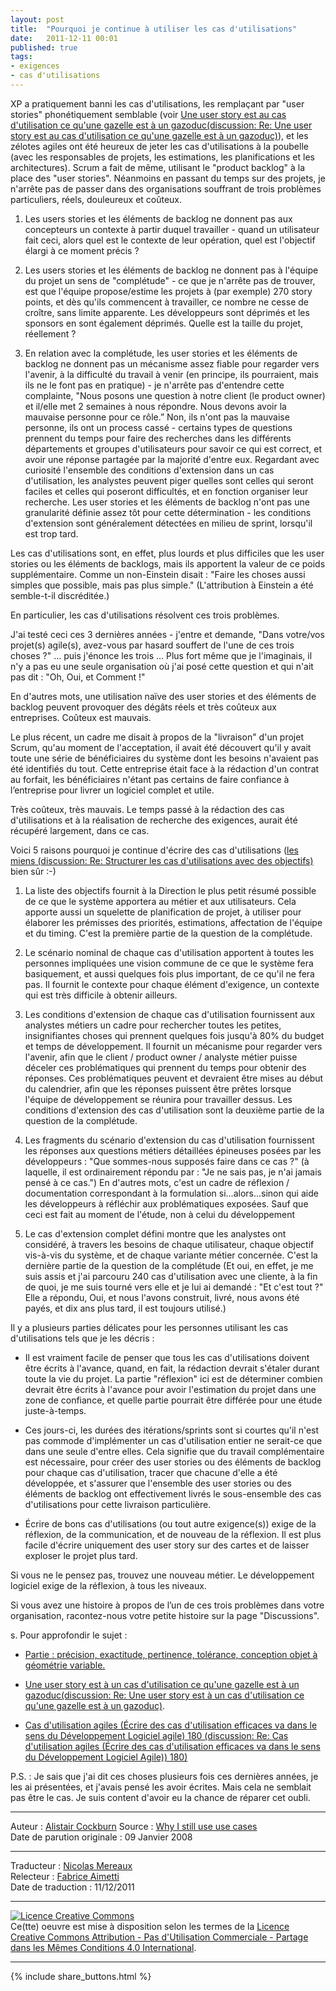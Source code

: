 ```yaml
---
layout: post
title:  "Pourquoi je continue à utiliser les cas d'utilisations"
date:   2011-12-11 00:01
published: true
tags:
- exigences
- cas d'utilisations
---
```


XP a pratiquement banni les cas d'utilisations, les remplaçant par "user stories" phonétiquement semblable (voir [Une user story est au cas d'utilisation ce qu'une gazelle est à un gazoduc(discussion: Re: Une user story est au cas d'utilisation ce qu'une gazelle est à un gazoduc)](http://www.les-traducteurs-agiles.org/2011/12/15/une-user-story-est-a-un-cas-d-utilisation-ce-qu-une-gazelle-est-a-un-gazoduc.html)), et les zélotes agiles ont été heureux de jeter les cas d'utilisations à la poubelle (avec les responsables de projets, les estimations, les planifications et les architectures). Scrum a fait de même, utilisant le "product backlog" à la place des "user stories". Néanmoins en passant du temps sur des projets, je n'arrête pas de passer dans des organisations souffrant de trois problèmes particuliers, réels, douleureux et coûteux.

1. Les users stories et les éléments de backlog ne donnent pas aux concepteurs un contexte à partir duquel travailler - quand un utilisateur fait ceci, alors quel est le contexte de leur opération, quel est l'objectif élargi à ce moment précis ?

2. Les users stories et les éléments de backlog ne donnent pas à l'équipe du projet un sens de "complétude" - ce que je n'arrête pas de trouver, est que l'équipe propose/estime les projets à (par exemple) 270 story points, et dès qu'ils commencent à travailler, ce nombre ne cesse de croître, sans limite apparente. Les développeurs sont déprimés et les sponsors en sont également déprimés. Quelle est la taille du projet, réellement ?

3. En relation avec la complétude, les user stories et les éléments de backlog ne donnent pas un mécanisme assez fiable pour regarder vers l'avenir, à la difficulté du travail à venir (en principe, ils pourraient, mais ils ne le font pas en pratique) - je n'arrête pas d'entendre cette complainte, "Nous posons une question à notre client (le product owner) et il/elle met 2 semaines à nous répondre. Nous devons avoir la mauvaise personne pour ce rôle.” Non, ils n'ont pas la mauvaise personne, ils ont un process cassé - certains types de questions prennent du temps pour faire des recherches dans les différents départements et groupes d'utilisateurs pour savoir ce qui est correct, et avoir une réponse partagée par la majorité d'entre eux. Regardant avec curiosité l'ensemble des conditions d'extension dans un cas d'utilisation, les analystes peuvent piger quelles sont celles qui seront faciles et celles qui poseront difficultés, et en fonction organiser leur recherche. Les user stories et les éléments de backlog n'ont pas une granularité définie assez tôt pour cette détermination - les conditions d'extension sont généralement détectées en milieu de sprint, lorsqu'il est trop tard.

Les cas d'utilisations sont, en effet, plus lourds et plus difficiles que les user stories ou les éléments de backlogs, mais ils apportent la valeur de ce poids supplémentaire. Comme un non-Einstein disait : "Faire les choses aussi simples que possible, mais pas plus simple." (L'attribution à Einstein a été semble-t-il discréditée.)

En particulier, les cas d'utilisations résolvent ces trois problèmes.

J'ai testé ceci ces 3 dernières années - j'entre et demande, "Dans votre/vos projet(s) agile(s), avez-vous par hasard souffert de l'une de ces trois choses ?" ... puis j'énonce les trois ... Plus fort même que je l'imaginais, il n'y a pas eu une seule organisation où j'ai posé cette question et qui n'ait pas dit : "Oh, Oui, et Comment !"

En d'autres mots, une utilisation naïve des user stories et des éléments de backlog peuvent provoquer des dégâts réels et très coûteux aux entreprises. Coûteux est mauvais.

Le plus récent, un cadre me disait à propos de la "livraison" d'un projet Scrum, qu'au moment de l'acceptation, il avait été découvert qu'il y avait toute une série de bénéficiaires du système dont les besoins n'avaient pas été identifiés du tout. Cette entreprise était face à la rédaction d'un contrat au forfait, les bénéficiaires n'étant pas certains de faire confiance à l’entreprise pour livrer un logiciel complet et utile.

Très coûteux, très mauvais. Le temps passé à la rédaction des cas d'utilisations et à la réalisation de recherche des exigences, aurait été récupéré largement, dans ce cas.

Voici 5 raisons pourquoi je continue d'écrire des cas d'utilisations ([les miens (discussion: Re: Structurer les cas d'utilisations avec des objectifs)](http://alistair.cockburn.us/Structuring+use+cases+with+goals) bien sûr :-)

1. La liste des objectifs fournit à la Direction le plus petit résumé possible de ce que le système apportera au métier et aux utilisateurs. Cela apporte aussi un squelette de planification de projet, à utiliser pour élaborer les prémisses des priorités, estimations, affectation de l'équipe et du timing. C'est la première partie de la question de la complétude.

2. Le scénario nominal de chaque cas d'utilisation apportent à toutes les personnes impliquées une vision commune de ce que le système fera basiquement, et aussi quelques fois plus important, de ce qu'il ne fera pas. Il fournit le contexte pour chaque élément d'exigence, un contexte qui est très difficile à obtenir ailleurs.

3. Les conditions d'extension de chaque cas d'utilisation fournissent aux analystes métiers un cadre pour rechercher toutes les petites, insignifiantes choses qui prennent quelques fois jusqu'à 80% du budget et temps de développement. Il fournit un mécanisme pour regarder vers l'avenir, afin que le client / product owner / analyste métier puisse déceler ces problématiques qui prennent du temps pour obtenir des réponses. Ces problématiques peuvent et devraient être mises au début du calendrier, afin que les réponses puissent être prêtes lorsque l'équipe de développement se réunira pour travailler dessus. Les conditions d'extension des cas d'utilisation sont la deuxième partie de la question de la complétude.

4. Les fragments du scénario d'extension du cas d'utilisation fournissent les réponses aux questions métiers détaillées épineuses posées par les développeurs : "Que sommes-nous supposés faire dans ce cas ?" (à laquelle, il est ordinairement répondu par : "Je ne sais pas, je n'ai jamais pensé à ce cas.") En d'autres mots, c'est un cadre de réflexion / documentation correspondant à la formulation si...alors...sinon qui aide les développeurs à réfléchir aux problématiques exposées. Sauf que ceci est fait au moment de l'étude, non à celui du développement

5. Le cas d'extension complet défini montre que les analystes ont considéré, à travers les besoins de chaque utilisateur, chaque objectif vis-à-vis du système, et de chaque variante métier concernée. C'est la dernière partie de la question de la complétude (Et oui, en effet, je me suis assis et j'ai parcouru 240 cas d'utilisation avec une cliente, à la fin de quoi, je me suis tourné vers elle et je lui ai demandé : "Et c'est tout ?" Elle a répondu, Oui, et nous l'avons construit, livré, nous avons été payés, et dix ans plus tard, il est toujours utilisé.)

Il y a plusieurs parties délicates pour les personnes utilisant les cas d'utilisations tels que je les décris :

* Il est vraiment facile de penser que tous les cas d'utilisations doivent être écrits à l'avance, quand, en fait, la rédaction devrait s'étaler durant toute la vie du projet. La partie "réflexion" ici est de déterminer combien devrait être écrits à l'avance pour avoir l'estimation du projet dans une zone de confiance, et quelle partie pourrait être différée pour une étude juste-à-temps.

* Ces jours-ci, les durées des itérations/sprints sont si courtes qu'il n'est pas commode d'implémenter un cas d'utilisation entier ne serait-ce que dans une seule d'entre elles. Cela signifie que du travail complémentaire est nécessaire, pour créer des user stories ou des éléments de backlog pour chaque cas d'utilisation, tracer que chacune d'elle a été développée, et s'assurer que l'ensemble des user stories ou des éléments de backlog ont effectivement livrés le sous-ensemble des cas d'utilisations pour cette livraison particulière.

* Écrire de bons cas d'utilisations (ou tout autre exigence(s)) exige de la réflexion, de la communication, et de nouveau de la réflexion. Il est plus facile d'écrire uniquement des user story sur des cartes et de laisser exploser le projet plus tard.

Si vous ne le pensez pas, trouvez une nouveau métier. Le développement logiciel exige de la réflexion, à tous les niveaux.

Si vous avez une histoire à propos de l’un de ces trois problèmes dans votre organisation, racontez-nous votre petite histoire sur la page "Discussions".

s. Pour approfondir le sujet :

* [Partie : précision, exactitude, pertinence, tolérance, conception objet à géométrie variable.](http://alistair.cockburn.us/Parts%3A+precision%2C+accuracy%2C+relevance%2C+tolerance%2C+scale+in+object+design)

* [Une user story est à un cas d'utilisation ce qu'une gazelle est à un gazoduc(discussion: Re: Une user story est à un cas d'utilisation ce qu'une gazelle est à un gazoduc)](http://www.les-traducteurs-agiles.org/2011/12/15/une-user-story-est-a-un-cas-d-utilisation-ce-qu-une-gazelle-est-a-un-gazoduc.html).

* [Cas d'utilisation agiles (Écrire des cas d'utilisation efficaces va dans le sens du Développement Logiciel agile) 180 (discussion: Re: Cas d'utilisation agiles (Écrire des cas d'utilisation efficaces va dans le sens du Développement Logiciel Agile)) 180)](http://alistair.cockburn.us/Agile+Use+Cases+%28Writing+Effective+Use+Cases+meets+Agile+Software+Development%29+180)

P.S. : Je sais que j'ai dit ces choses plusieurs fois ces dernières années, je les ai présentées, et j'avais pensé les avoir écrites. Mais cela ne semblait pas être le cas. Je suis content d'avoir eu la chance de réparer cet oubli.


---
Auteur : [Alistair Cockburn](http://alistair.cockburn.us/Alistair)
Source : [Why I still use use cases](http://alistair.cockburn.us/Why+I+still+use+use+cases)  
Date de parution originale : 09 Janvier 2008  

---
Traducteur : [Nicolas Mereaux](http://www.les-traducteurs-agiles.org/traducteurs/)  
Relecteur : [Fabrice Aimetti](http://www.fabrice-aimetti.fr/)  
Date de traduction : 11/12/2011  

---

<a rel="license" href="http://creativecommons.org/licenses/by-nc-sa/4.0/"><img alt="Licence Creative Commons" style="border-width:0" src="http://i.creativecommons.org/l/by-nc-sa/4.0/88x31.png" /></a><br />Ce(tte) oeuvre est mise à disposition selon les termes de la <a rel="license" href="http://creativecommons.org/licenses/by-nc-sa/4.0/">Licence Creative Commons Attribution - Pas d'Utilisation Commerciale - Partage dans les Mêmes Conditions 4.0 International</a>.

---

{% include share_buttons.html %}
